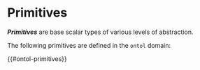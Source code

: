 # Primitives

***Primitives*** are base scalar types of various levels of abstraction.

The following primitives are defined in the `ontol` domain:

{{#ontol-primitives}}
